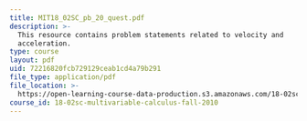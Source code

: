 ```yaml
---
title: MIT18_02SC_pb_20_quest.pdf
description: >-
  This resource contains problem statements related to velocity and
  acceleration.
type: course
layout: pdf
uid: 72216820fcb729129ceab1cd4a79b291
file_type: application/pdf
file_location: >-
  https://open-learning-course-data-production.s3.amazonaws.com/18-02sc-multivariable-calculus-fall-2010/72216820fcb729129ceab1cd4a79b291_MIT18_02SC_pb_20_quest.pdf
course_id: 18-02sc-multivariable-calculus-fall-2010
---
```

